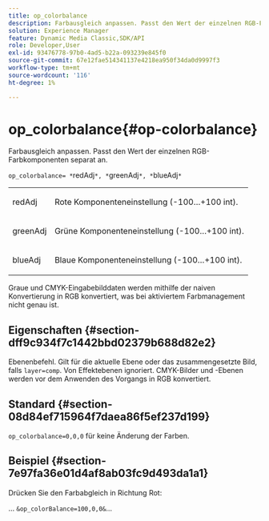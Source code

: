 ```yaml
---
title: op_colorbalance
description: Farbausgleich anpassen. Passt den Wert der einzelnen RGB-Farbkomponenten separat an.
solution: Experience Manager
feature: Dynamic Media Classic,SDK/API
role: Developer,User
exl-id: 93476778-97b0-4ad5-b22a-093239e845f0
source-git-commit: 67e12fae514341137e4218ea950f34da0d9997f3
workflow-type: tm+mt
source-wordcount: '116'
ht-degree: 1%

---
```


# op_colorbalance{#op-colorbalance}

Farbausgleich anpassen. Passt den Wert der einzelnen RGB-Farbkomponenten separat an.

`op_colorbalance= *`redAdj`*, *`greenAdj`*, *`blueAdj`*`

<table id="simpletable_BBDAA6FE9A0E48E3BD8304BDED776713"> 
 <tr class="strow"> 
  <td class="stentry"> <p><span class="varname"> redAdj</span> </p></td> 
  <td class="stentry"> <p>Rote Komponenteneinstellung (-100…+100 int). </p></td> 
 </tr> 
 <tr class="strow"> 
  <td class="stentry"> <p><span class="varname"> greenAdj</span> </p></td> 
  <td class="stentry"> <p>Grüne Komponenteneinstellung (-100…+100 int). </p></td> 
 </tr> 
 <tr class="strow"> 
  <td class="stentry"> <p><span class="varname"> blueAdj</span> </p></td> 
  <td class="stentry"> <p>Blaue Komponenteneinstellung (-100…+100 int). </p></td> 
 </tr> 
</table>

Graue und CMYK-Eingabebilddaten werden mithilfe der naiven Konvertierung in RGB konvertiert, was bei aktiviertem Farbmanagement nicht genau ist.

## Eigenschaften {#section-dff9c934f7c1442bbd02379b688d82e2}

Ebenenbefehl. Gilt für die aktuelle Ebene oder das zusammengesetzte Bild, falls `layer=comp`. Von Effektebenen ignoriert. CMYK-Bilder und -Ebenen werden vor dem Anwenden des Vorgangs in RGB konvertiert.

## Standard {#section-08d84ef715964f7daea86f5ef237d199}

`op_colorbalance=0,0,0` für keine Änderung der Farben.

## Beispiel {#section-7e97fa36e01d4af8ab03fc9d493da1a1}

Drücken Sie den Farbabgleich in Richtung Rot:

… `&op_colorBalance=100,0,0&`…
